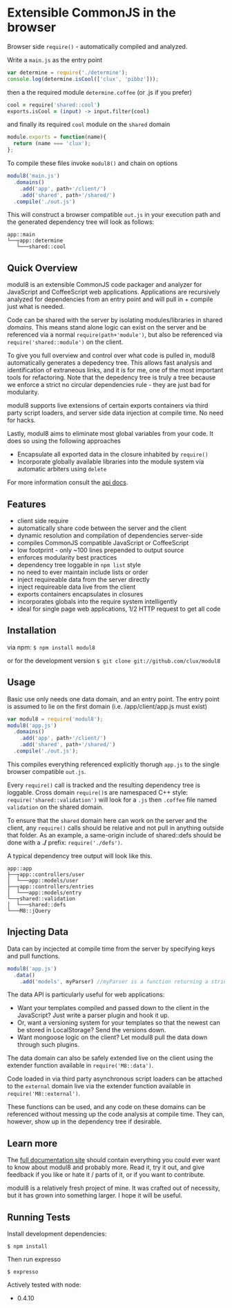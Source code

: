 # Extensible CommonJS in the browser

Browser side `require()` - automatically compiled and analyzed.

Write a `main.js` as the entry point

````javascript
var determine = require('./determine');
console.log(determine.isCool(['clux', 'pibbz']));
````

then a the required module `determine.coffee` (or .js if you prefer)

````coffeescript
cool = require('shared::cool')
exports.isCool = (input) -> input.filter(cool)
````

and finally its required `cool` module on the `shared` domain

````javascript
module.exports = function(name){
  return (name === 'clux');
};
````

To compile these files invoke `modul8()` and chain on options

````javascript
modul8('main.js')
  .domains()
    .add('app', path+'/client/')
    .add('shared', path+'/shared/')
  .compile('./out.js')
````

This will construct a browser compatible `out.js` in your execution path and the generated dependency tree will look as follows:

    app::main
    └──┬app::determine
       └───shared::cool


## Quick Overview

modul8 is an extensible CommonJS code packager and analyzer for JavaScript and CoffeeScript web applications.
Applications are recursively analyzed for dependencies from an entry point and will pull in + compile just what is needed.

Code can be shared with the server by isolating modules/libraries in  shared _domains_. This means stand alone logic
can exist on the server and be referenced via a normal `require(path+'module')`, but also be referenced via `require('shared::module')` on the client.

To give you full overview and control over what code is pulled in, modul8 automatically generates a depedency tree. This allows
fast analysis and identification of extraneous links, and it is for me, one of the most important tools for refactoring.
Note that the depedency tree is truly a tree because we enforce a strict no circular dependencies rule - they are just bad for modularity.

modul8 supports live extensions of certain exports containers via third party script loaders, and server side data injection at compile time.
No need for hacks.

Lastly, modul8 aims to eliminate most global variables from your code. It does so using the following approaches

 - Encapsulate all exported data in the closure inhabited by `require()`
 - Incorporate globally available libraries into the module system via automatic arbiters using `delete`

For more information consult the [api docs](http://clux.github.com/modul8/docs/api.html).

## Features

 - client side require
 - automatically share code between the server and the client
 - dynamic resolution and compilation of dependencies server-side
 - compiles CommonJS compatible JavaScript or CoffeeScript
 - low footprint - only ~100 lines prepended to output source
 - enforces modularity best practices
 - dependency tree loggable in `npm list` style
 - no need to ever maintain include lists or order
 - inject requireable data from the server directly
 - inject requireable data live from the client
 - exports containers encapsulates in closures
 - incorporates globals into the require system intelligently
 - ideal for single page web applications, 1/2 HTTP request to get all code

## Installation

via npm: `$ npm install modul8`

or for the development version `$ git clone git://github.com/clux/modul8`

## Usage
Basic use only needs one data domain, and an entry point. The entry point is assumed to lie on the first domain (i.e. /app/client/app.js must exist)

````javascript
var modul8 = require('modul8');
modul8('app.js')
  .domains()
    .add('app', path+'/client/')
    .add('shared', path+'/shared/')
  .compile('./out.js');
````

This compiles everything referenced explicitly thorugh `app.js` to the single browser compatible `out.js`.

Every `require()` call is tracked and the resulting dependency tree is loggable. Cross domain `require()`s are namespaced
C++ style: `require('shared::validation')` will look for a `.js` then `.coffee` file named `validation` on the shared domain.

To ensure that the `shared` domain here can work on the server and the client, any `require()` calls
should be relative and not pull in anything outside that folder.
As an example, a same-origin include of shared::defs should be done with a **./** prefix:  `require('./defs')`.

A typical dependency tree output will look like this.

    app::app
    ├──┬app::controllers/user
    │  └───app::models/user
    ├──┬app::controllers/entries
    │  └───app::models/entry
    └──┬shared::validation
    │  └───shared::defs
    └───M8::jQuery


## Injecting Data

Data can by incjected at compile time from the server by specifying keys and pull functions.

````javascript
modul8('app.js')
  .data()
    .add('models', myParser) //myParser is a function returning a string
````

The data API is particularly useful for web applications:

 - Want your templates compiled and passed down to the client in the JavaScript? Just write a parser plugin and hook it up.
 - Or, want a versioning system for your templates so that the newest can be stored in LocalStorage? Send the versions down.
 - Want mongoose logic on the client? Let modul8 pull the data down through such plugins.

The data domain can also be safely extended live on the client using the extender function available in `require('M8::data')`.

Code loaded in via third party asynchronous script loaders can be attached to the `external` domain live via the
extender function available in `require('M8::external')`.

These functions can be used, and any code on these domains can be referenced without messing up the code analysis at compile time.
They can, however, show up in the dependency tree if desirable.

## Learn more
The [full documentation site](http://clux.github.com/modul8) should contain everything you could ever want to know about modul8 and probably more.
Read it, try it out, and give feedback if you like or hate it / parts of it, or if you want to contribute.

modul8 is a relatively fresh project of mine. It was crafted out of necessity, but it has grown into something larger.
I hope it will be useful.

## Running Tests

Install development dependencies:

    $ npm install

Then run expresso

    $ expresso

Actively tested with node:

  - 0.4.10
